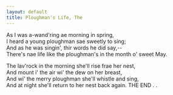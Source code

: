 ```yaml
---  
layout: default  
title: Ploughman's Life, The  
---  
```

As I was a-wand'ring ae morning in spring,  
I heard a young ploughman sae sweetly to sing;  
And as he was singin', thir words he did say,--  
There's nae life like the ploughman's in the month o' sweet May.  
  
The lav'rock in the morning she'll rise frae her nest,  
And mount i' the air wi' the dew on her breast,  
And wi' the merry ploughman she'll whistle and sing,  
And at night she'll return to her nest back again.
THE END
.
.